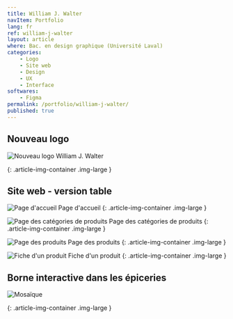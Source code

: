 ```yaml
---
title: William J. Walter
navItem: Portfolio
lang: fr
ref: william-j-walter
layout: article
where: Bac. en design graphique (Université Laval)
categories:
    - Logo
    - Site web
    - Design
    - UX
    - Interface
softwares:
    - Figma
permalink: /portfolio/william-j-walter/
published: true
---
```


<section markdown="1">

## Nouveau logo

</section>

![Nouveau logo William J. Walter](/assets/images/work/william-j-walter/article/new_logo.png)
<!-- <span class="article-img-description">Nouveau logo</span> -->
{: .article-img-container .img-large }



<section markdown="1">

## Site web - version table

</section>

![Page d'accueil](/assets/images/work/william-j-walter/article/home.jpg)
<span class="article-img-description">Page d'accueil</span>
{: .article-img-container .img-large }

![Page des catégories de produits](/assets/images/work/william-j-walter/article/products.jpg)
<span class="article-img-description">Page des catégories de produits</span>
{: .article-img-container .img-large }

![Page des produits](/assets/images/work/william-j-walter/article/productlist.jpg)
<span class="article-img-description">Page des produits</span>
{: .article-img-container .img-large }

![Fiche d'un produit](/assets/images/work/william-j-walter/article/productpage.jpg)
<span class="article-img-description">Fiche d'un produit</span>
{: .article-img-container .img-large }

<section markdown="1">

## Borne interactive dans les épiceries

</section>

![Mosaïque](/assets/images/work/william-j-walter/article/epicerie_mosaique.png)
<!-- <span class="article-img-description">Page d'accueil</span> -->
{: .article-img-container .img-large }